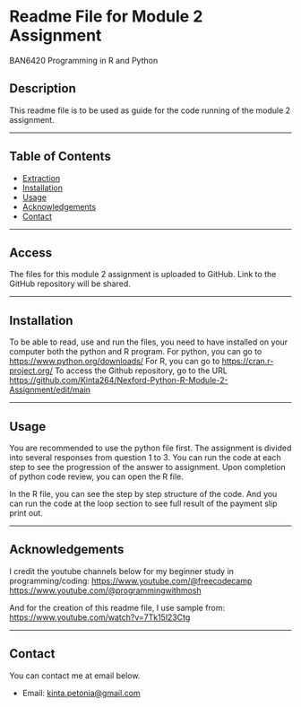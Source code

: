 # **Readme File for Module 2 Assignment**
BAN6420 Programming in R and Python

## **Description**

This readme file is to be used as guide for the code running of the module 2 assignment.

---

## **Table of Contents**

- [Extraction](#extraction)
- [Installation](#installation)
- [Usage](#usage)
- [Acknowledgements](#acknowledgements)
- [Contact](#contact)

---

## **Access**

The files for this module 2 assignment is uploaded to GitHub. Link to the GitHub repository will be shared.

---

## **Installation**

To be able to read, use and run the files, you need to have installed on your computer both the python and R program.
For python, you can go to https://www.python.org/downloads/ 
For R, you can go to https://cran.r-project.org/
To access the Github repository, go to the URL https://github.com/Kinta264/Nexford-Python-R-Module-2-Assignment/edit/main

---

## **Usage**

You are recommended to use the python file first.
The assignment is divided into several responses from question 1 to 3.
You can run the code at each step to see the progression of the answer to assignment.
Upon completion of python code review, you can open the R file.

In the R file, you can see the step by step structure of the code.
And you can run the code at the loop section to see full result of the payment slip print out.

---

## **Acknowledgements**

I credit the youtube channels below for my beginner study in programming/coding:
https://www.youtube.com/@freecodecamp
https://www.youtube.com/@programmingwithmosh

And for the creation of this readme file, I use sample from:
https://www.youtube.com/watch?v=7Tk15l23Ctg 


---

## **Contact**

You can contact me at email below.

- Email: kinta.petonia@gmail.com
